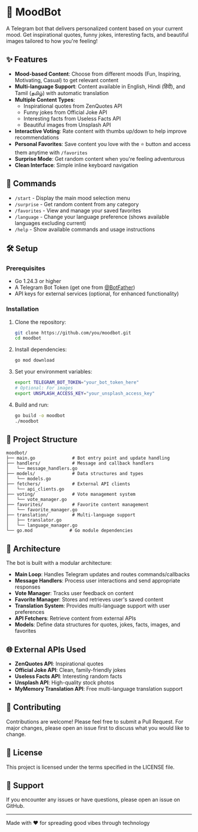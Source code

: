 # 🤖 MoodBot

A Telegram bot that delivers personalized content based on your current mood. Get inspirational quotes, funny jokes, interesting facts, and beautiful images tailored to how you're feeling!

## ✨ Features

- **Mood-based Content**: Choose from different moods (Fun, Inspiring, Motivating, Casual) to get relevant content
- **Multi-language Support**: Content available in English, Hindi (हिंदी), and Tamil (தமிழ்) with automatic translation
- **Multiple Content Types**: 
  - Inspirational quotes from ZenQuotes API
  - Funny jokes from Official Joke API  
  - Interesting facts from Useless Facts API
  - Beautiful images from Unsplash API
- **Interactive Voting**: Rate content with thumbs up/down to help improve recommendations
- **Personal Favorites**: Save content you love with the ⭐ button and access them anytime with `/favorites`
- **Surprise Mode**: Get random content when you're feeling adventurous
- **Clean Interface**: Simple inline keyboard navigation

## 🚀 Commands

- `/start` - Display the main mood selection menu
- `/surprise` - Get random content from any category
- `/favorites` - View and manage your saved favorites
- `/language` - Change your language preference (shows available languages excluding current)
- `/help` - Show available commands and usage instructions

## 🛠️ Setup

### Prerequisites

- Go 1.24.3 or higher
- A Telegram Bot Token (get one from [@BotFather](https://t.me/BotFather))
- API keys for external services (optional, for enhanced functionality)

### Installation

1. Clone the repository:
   ```bash
   git clone https://github.com/you/moodbot.git
   cd moodbot
   ```

2. Install dependencies:
   ```bash
   go mod download
   ```

3. Set your environment variables:
   ```bash
   export TELEGRAM_BOT_TOKEN="your_bot_token_here"
   # Optional: For images  
   export UNSPLASH_ACCESS_KEY="your_unsplash_access_key"
   ```

4. Build and run:
   ```bash
   go build -o moodbot
   ./moodbot
   ```

## 📁 Project Structure

```
moodbot/
├── main.go              # Bot entry point and update handling
├── handlers/            # Message and callback handlers
│   └── message_handlers.go
├── models/              # Data structures and types
│   └── models.go
├── fetchers/            # External API clients
│   └── api_clients.go
├── voting/              # Vote management system
│   └── vote_manager.go
├── favorites/           # Favorite content management
│   └── favorite_manager.go
├── translation/         # Multi-language support
│   ├── translator.go   
│   └── language_manager.go
└── go.mod              # Go module dependencies
```

## 🔧 Architecture

The bot is built with a modular architecture:

- **Main Loop**: Handles Telegram updates and routes commands/callbacks
- **Message Handlers**: Process user interactions and send appropriate responses  
- **Vote Manager**: Tracks user feedback on content
- **Favorite Manager**: Stores and retrieves user's saved content
- **Translation System**: Provides multi-language support with user preferences
- **API Fetchers**: Retrieve content from external APIs
- **Models**: Define data structures for quotes, jokes, facts, images, and favorites

## 🌐 External APIs Used

- **ZenQuotes API**: Inspirational quotes
- **Official Joke API**: Clean, family-friendly jokes
- **Useless Facts API**: Interesting random facts
- **Unsplash API**: High-quality stock photos
- **MyMemory Translation API**: Free multi-language translation support

## 🤝 Contributing

Contributions are welcome! Please feel free to submit a Pull Request. For major changes, please open an issue first to discuss what you would like to change.

## 📄 License

This project is licensed under the terms specified in the LICENSE file.

## 🐛 Support

If you encounter any issues or have questions, please open an issue on GitHub.

---

Made with ❤️ for spreading good vibes through technology